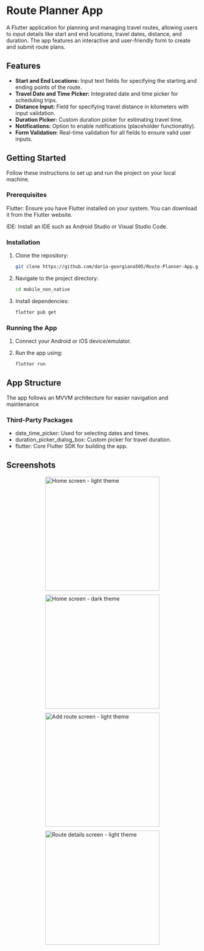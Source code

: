 # Route Planner App
A Flutter application for planning and managing travel routes, allowing users to input details like start and end locations, travel dates, distance, and duration. The app features an interactive and user-friendly form to create and submit route plans.

## Features
- **Start and End Locations:** Input text fields for specifying the starting and ending points of the route.
- **Travel Date and Time Picker:** Integrated date and time picker for scheduling trips.
- **Distance Input:** Field for specifying travel distance in kilometers with input validation.
- **Duration Picker:** Custom duration picker for estimating travel time.
- **Notifications:** Option to enable notifications (placeholder functionality).
- **Form Validation:** Real-time validation for all fields to ensure valid user inputs.

## Getting Started
Follow these instructions to set up and run the project on your local machine.

### Prerequisites
Flutter: Ensure you have Flutter installed on your system. You can download it from the Flutter website.

IDE: Install an IDE such as Android Studio or Visual Studio Code.

### Installation

1. Clone the repository:

    ```bash
    git clone https://github.com/daria-georgiana505/Route-Planner-App.git
   ```

2. Navigate to the project directory:
    ```bash
   cd mobile_non_native
   ```
   
3. Install dependencies:
    ```bash
   flutter pub get
   ```
   
### Running the App

1. Connect your Android or iOS device/emulator.

2. Run the app using:

    ```bash
   flutter run
   ```
   
## App Structure

The app follows an MVVM architecture for easier navigation and maintenance

### Third-Party Packages
- date_time_picker: Used for selecting dates and times.
- duration_picker_dialog_box: Custom picker for travel duration.
- flutter: Core Flutter SDK for building the app.

## Screenshots

<div style="display: flex; flex-wrap: wrap; justify-content: space-around; gap: 10px;">
    <img src="https://github.com/user-attachments/assets/4580c723-ed2c-4be0-9d9a-f80cb8d5a7e3" alt="Home screen - light theme" width="300">
    <img src="https://github.com/user-attachments/assets/d72544db-85c4-4304-a63b-c428f665a6ff" alt="Home screen - dark theme" width="300">
    <img src="https://github.com/user-attachments/assets/21fed47c-fcc1-480f-acc7-7706e6297b97" alt="Add route screen - light theme" width="300">
    <img src="https://github.com/user-attachments/assets/338488fa-3366-48f4-aaa9-de289b960f5f" alt="Route details screen - light theme" width="300">
</div>
